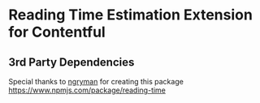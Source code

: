 # Reading Time Estimation Extension for Contentful

## 3rd Party Dependencies

Special thanks to [ngryman](https://www.npmjs.com/~ngryman) for creating this package
https://www.npmjs.com/package/reading-time